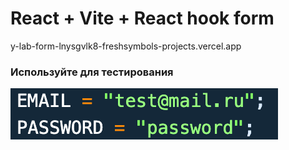 # React + Vite + React hook form

y-lab-form-lnysgvlk8-freshsymbols-projects.vercel.app
### Используйте для тестирования

![login:test@mail.ru; password:password](image.png)
